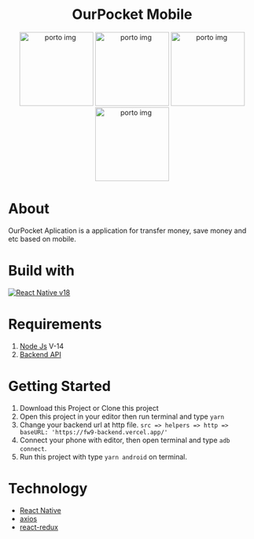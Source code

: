 <h1 align='center'>OurPocket Mobile</h1>

<p align="center">
  <img src="https://res.cloudinary.com/asadev619/image/upload/v1663340648/Screenshot_2022-09-15-21-15-21-920_com.ourpocket_fjmpgc.jpg" width="150" alt="porto img"/>
  <img src="https://res.cloudinary.com/asadev619/image/upload/v1663340648/Screenshot_2022-09-15-21-15-45-360_com.ourpocket_lzskuk.jpg" width="150"  alt="porto img"/>
  <img src="https://res.cloudinary.com/asadev619/image/upload/v1663340648/Screenshot_2022-09-15-21-17-18-077_com.ourpocket_fl7cjc.jpg" width="150" alt="porto img"/>
  <img src="https://res.cloudinary.com/asadev619/image/upload/v1663340648/Screenshot_2022-09-15-21-17-45-702_com.ourpocket_uktn9q.jpg" width="150"  alt="porto img"/>
</p>

# About
OurPocket Aplication is a application for transfer money, save money and etc based on mobile.

# Build with
[![React Native v18](https://img.shields.io/badge/react--native-v--0.69-brightgreen)](https://github.com/facebook/react)

# Requirements
1. [Node Js](https://nodejs.dev/en/) V-14
2. [Backend API](https://github.com/afrizalsofyan/fw9-backend)

# Getting Started
1. Download this Project or Clone this project
2. Open this project in your editor then run terminal and type `yarn`
3. Change your backend url at http file. `src => helpers => http => baseURL: 'https://fw9-backend.vercel.app/'`
4. Connect your phone with editor, then open terminal and type `adb connect`.
5. Run this project with type `yarn android` on terminal.

# Technology
- [React Native](https://github.com/facebook/react)
- [axios](https://github.com/axios/axios)
- [react-redux](https://react-redux.js.org/)
